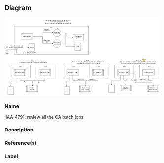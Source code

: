 

## Diagram

![IIAA-4791: review all the CA batch jobs](../img/miscdiagram_3oCNNUp9NJn.png)


### Name


IIAA-4791: review all the CA batch jobs



### Description




### Reference(s)




### Label




